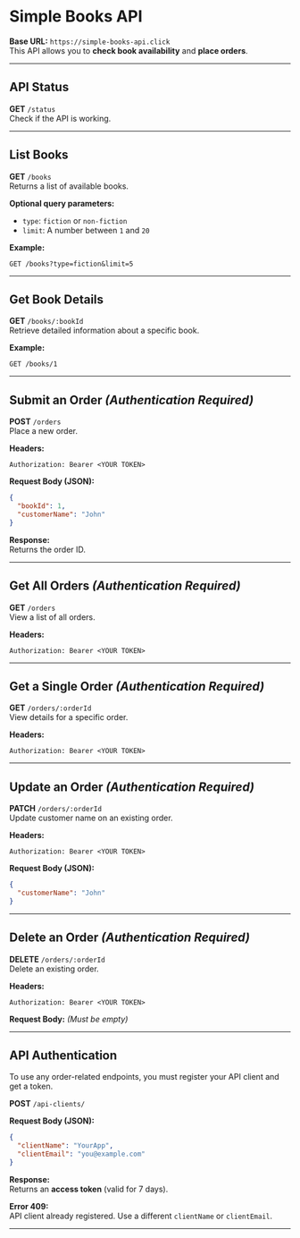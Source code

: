 # Simple Books API

**Base URL:** `https://simple-books-api.click`  
This API allows you to **check book availability** and **place orders**.

---

## API Status

**GET** `/status`  
Check if the API is working.

---

## List Books

**GET** `/books`  
Returns a list of available books.

**Optional query parameters:**

- `type`: `fiction` or `non-fiction`
- `limit`: A number between `1` and `20`

**Example:**
```
GET /books?type=fiction&limit=5
```

---

## Get Book Details

**GET** `/books/:bookId`  
Retrieve detailed information about a specific book.

**Example:**
```
GET /books/1
```

---

## Submit an Order _(Authentication Required)_

**POST** `/orders`  
Place a new order.

**Headers:**
```
Authorization: Bearer <YOUR TOKEN>
```

**Request Body (JSON):**
```json
{
  "bookId": 1,
  "customerName": "John"
}
```

**Response:**  
Returns the order ID.

---

## Get All Orders _(Authentication Required)_

**GET** `/orders`  
View a list of all orders.

**Headers:**
```
Authorization: Bearer <YOUR TOKEN>
```

---

## Get a Single Order _(Authentication Required)_

**GET** `/orders/:orderId`  
View details for a specific order.

**Headers:**
```
Authorization: Bearer <YOUR TOKEN>
```

---

## Update an Order _(Authentication Required)_

**PATCH** `/orders/:orderId`  
Update customer name on an existing order.

**Headers:**
```
Authorization: Bearer <YOUR TOKEN>
```

**Request Body (JSON):**
```json
{
  "customerName": "John"
}
```

---

## Delete an Order _(Authentication Required)_

**DELETE** `/orders/:orderId`  
Delete an existing order.

**Headers:**
```
Authorization: Bearer <YOUR TOKEN>
```

**Request Body:** *(Must be empty)*

---

## API Authentication

To use any order-related endpoints, you must register your API client and get a token.

**POST** `/api-clients/`  

**Request Body (JSON):**
```json
{
  "clientName": "YourApp",
  "clientEmail": "you@example.com"
}
```

**Response:**  
Returns an **access token** (valid for 7 days).

**Error 409:**  
API client already registered. Use a different `clientName` or `clientEmail`.

---
